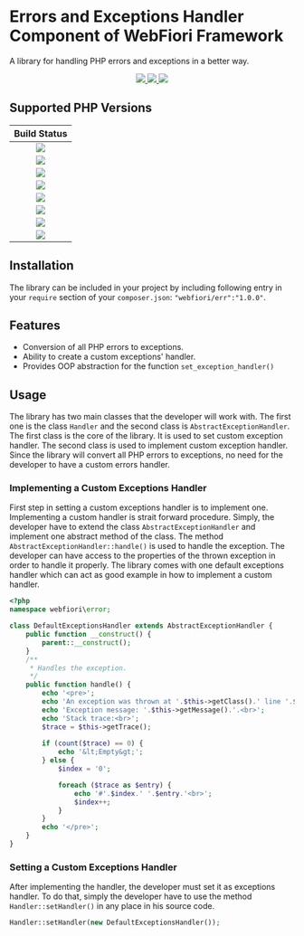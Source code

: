 # Errors and Exceptions Handler Component of WebFiori Framework

A library for handling PHP errors and exceptions in a better way.

<p align="center">
  <a target="_blank" href="https://github.com/WebFiori/err/actions/workflows/php81.yml">
    <img src="https://github.com/WebFiori/err/workflows/Build%20PHP%208.1/badge.svg?branch=main">
  </a>
  <a href="https://sonarcloud.io/dashboard?id=WebFiori_err">
      <img src="https://sonarcloud.io/api/project_badges/measure?project=WebFiori_err&metric=alert_status" />
  </a>
  <a href="https://packagist.org/packages/webfiori/err">
    <img src="https://img.shields.io/packagist/dt/webfiori/err?color=light-green">
  </a>
</p>

## Supported PHP Versions
|                                                                                       Build Status                                                                                       |
|:----------------------------------------------------------------------------------------------------------------------------------------------------------------------------------------:|
| <a target="_blank" href="https://github.com/WebFiori/err/actions/workflows/php70.yml"><img src="https://github.com/WebFiori/err/workflows/Build%20PHP%207.0/badge.svg?branch=main"></a>  |
| <a target="_blank" href="https://github.com/WebFiori/err/actions/workflows/php71.yml"><img src="https://github.com/WebFiori/err/workflows/Build%20PHP%207.1/badge.svg?branch=main"></a>  |
| <a target="_blank" href="https://github.com/WebFiori/err/actions/workflows/php72.yml"><img src="https://github.com/WebFiori/err/workflows/Build%20PHP%207.2/badge.svg?branch=main"></a>  |
| <a target="_blank" href="https://github.com/WebFiori/err/actions/workflows/php73.yml"><img src="https://github.com/WebFiori/err/workflows/Build%20PHP%207.3/badge.svg?branch=main"></a>  |
| <a target="_blank" href="https://github.com/WebFiori/err/actions/workflows/php74.yml"><img src="https://github.com/WebFiori/err/workflows/Build%20PHP%207.4/badge.svg?branch=main"></a>  |
| <a target="_blank" href="https://github.com/WebFiori/err/actions/workflows/php80.yml"><img src="https://github.com/WebFiori/err/workflows/Build%20PHP%208.0/badge.svg?branch=main"></a>  |
| <a target="_blank" href="https://github.com/WebFiori/err/actions/workflows/php81.yml"><img src="https://github.com/WebFiori/err/workflows/Build%20PHP%208.1/badge.svg?branch=main"></a>  |
| <a target="_blank" href="https://github.com/WebFiori/err/actions/workflows/php82.yml"><img src="https://github.com/WebFiori/err/workflows/Build%20PHP%208.2/badge.svg?branch=main"></a>  |

## Installation
The library can be included in your project by including following entry in your `require` section of your `composer.json`: `"webfiori/err":"1.0.0"`.

## Features
* Conversion of all PHP errors to exceptions.
* Ability to create a custom exceptions' handler.
* Provides OOP abstraction for the function `set_exception_handler()`

## Usage

The library has two main classes that the developer will work with. The first one is the class `Handler` and the second class is `AbstractExceptionHandler`. The first class is the core of the library. It is used to set custom exception handler. The second class is used to implement custom exception handler. Since the library will convert all PHP errors to exceptions, no need for the developer to have a custom errors handler.

### Implementing a Custom Exceptions Handler

First step in setting a custom exceptions handler is to implement one. Implementing a custom handler is strait forward procedure. Simply, the developer have to extend the class `AbstractExceptionHandler` and implement one abstract method of the class. The method `AbstractExceptionHandler::handle()` is used to handle the exception. The developer can have access to the properties of the thrown exception in order to handle it properly. The library comes with one default exceptions handler which can act as good example in how to implement a custom handler.

``` php
<?php
namespace webfiori\error;

class DefaultExceptionsHandler extends AbstractExceptionHandler {
    public function __construct() {
        parent::__construct();
    }
    /**
     * Handles the exception.
     */
    public function handle() {
        echo '<pre>';
        echo 'An exception was thrown at '.$this->getClass().' line '.$this->getLine().'.<br>';
        echo 'Exception message: '.$this->getMessage().'.<br>';
        echo 'Stack trace:<br>';
        $trace = $this->getTrace();
        
        if (count($trace) == 0) {
            echo '&lt;Empty&gt;';
        } else {
            $index = '0';

            foreach ($trace as $entry) {
                echo '#'.$index.' '.$entry.'<br>';
                $index++;
            }
        }
        echo '</pre>';
    }
}

```

### Setting a Custom Exceptions Handler

After implementing the handler, the developer must set it as exceptions handler. To do that, simply the developer have to use the method `Handler::setHandler()` in any place in his source code.

``` php
Handler::setHandler(new DefaultExceptionsHandler());
```


